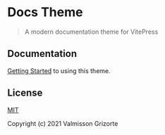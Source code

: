 # Docs Theme

> A modern documentation theme for VitePress

## Documentation

[Getting Started](/docs/guide/getting-started.md) to using this theme.

## License

[MIT](LICENSE)

Copyright (c) 2021 Valmisson Grizorte
